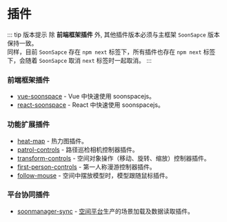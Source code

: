 # 插件
::: tip 版本提示
除 **前端框架插件** 外, 其他插件版本必须与主框架 `SoonSapce` 版本保持一致。
<br>
同样，目前 `SoonSapce` 存在 `npm next` 标签下，所有插件也存在 `npm next` 标签下，会随着 `SoonSapce` 取消 `next` 标签时一起取消。
:::

### 前端框架插件
- [vue-soonspace](./vue-soonspace.html) - Vue 中快速使用 soonspacejs。
- [react-soonspace](./react-soonspace.html) - React 中快速使用 soonspacejs。

### 功能扩展插件
- [heat-map](./heat-map.html) - 热力图插件。
- [patrol-controls](./patrol-controls.html) - 路径巡检相机控制器插件。
- [transform-controls](./transform-controls.html) - 空间对象操作（移动、旋转、缩放）控制器插件。
- [first-person-controls](./first-person-controls.html) - 第一人称漫游控制器插件。
- [follow-mouse](./follow-mouse.html) - 空间中摆放模型时，模型跟随鼠标插件。

### 平台协同插件
- [soonmanager-sync](./soonmanager-sync.html) - [空间平台](http://www.xwbuilders.com:9050/#/projectManage/bim)生产的场景加载及数据读取插件。